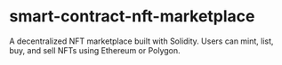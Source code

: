 # smart-contract-nft-marketplace
 A decentralized NFT marketplace built with Solidity. Users can mint, list, buy, and sell NFTs using Ethereum or Polygon.
